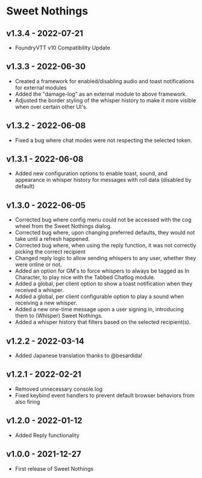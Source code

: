 # Sweet Nothings
## v1.3.4 - 2022-07-21
 - FoundryVTT v10 Compatibility Update
 
## v1.3.3 - 2022-06-30
 - Created a framework for enabled/disabling audio and toast notifications for external modules
 - Added the "damage-log" as an external module to above framework.
 - Adjusted the border styling of the whisper history to make it more visible when over certain other UI's.

## v1.3.2 - 2022-06-08
 - Fixed a bug where chat modes were not respecting the selected token.
 
## v1.3.1 - 2022-06-08
 - Added new configuration options to enable toast, sound, and appearance in whisper history for messages with roll data (disabled by default)

## v1.3.0 - 2022-06-05
 - Corrected bug where config menu could not be accessed with the cog wheel from the Sweet Nothings dialog.
 - Corrected bug where, upon changing preferred defaults, they would not take until a refresh happened.
 - Corrected bug where, when using the reply function, it was not correctly picking the correct recipient
 - Changed reply logic to allow sending whispers to any user, whether they were online or not.
 - Added an option for GM's to force whispers to always be tagged as In Character, to play nice with the Tabbed Chatlog module.
 - Added a global, per client option to show a toast notification when they received a whisper.
 - Added a global, per client configurable option to play a sound when receiving a new whisper.
 - Added a new one-time message upon a user signing in, introducing them to (Whisper) Sweet Nothings.
 - Added a whisper history that filters based on the selected recipient(s).

## v1.2.2 - 2022-03-14
 - Added Japanese translation thanks to @besardida!
  
## v1.2.1 - 2022-02-21
 - Removed unnecessary console.log
 - Fixed keybind event handlers to prevent default browser behaviors from also firing
  
## v1.2.0 - 2022-01-12
 - Added Reply functionality
 
## v1.0.0 - 2021-12-27
- First release of Sweet Nothings